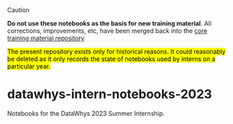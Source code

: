 > [!CAUTION]
> **Do not use these notebooks as the basis for new training material**. All corrections, improvements, etc, have been merged back into the [core training material repository](https://github.com/memphis-iis/datawhys-content-notebooks-python/)

<mark>The present repository exists only for historical reasons. It could reasonably be deleted as it only records the state of notebooks used by interns on a particular year.</mark>

# datawhys-intern-notebooks-2023

Notebooks for the DataWhys 2023 Summer Internship. 
